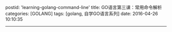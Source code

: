 postid: 'learning-golang-command-line'
title: GO语言第三课：常用命令解析
categories: [GOLANG]
tags: [golang, 自学GO语言系列]
date: 2016-04-26 10:10:35

---


